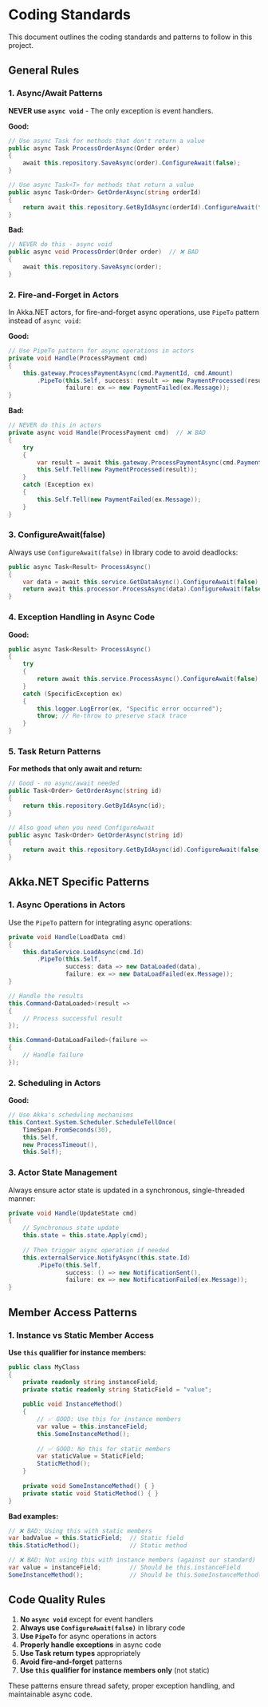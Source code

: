 # Coding Standards

This document outlines the coding standards and patterns to follow in this project.

## General Rules

### 1. Async/Await Patterns

**NEVER use `async void`** - The only exception is event handlers.

**Good:**
```csharp
// Use async Task for methods that don't return a value
public async Task ProcessOrderAsync(Order order)
{
    await this.repository.SaveAsync(order).ConfigureAwait(false);
}

// Use async Task<T> for methods that return a value
public async Task<Order> GetOrderAsync(string orderId)
{
    return await this.repository.GetByIdAsync(orderId).ConfigureAwait(false);
}
```

**Bad:**
```csharp
// NEVER do this - async void
public async void ProcessOrder(Order order)  // ❌ BAD
{
    await this.repository.SaveAsync(order);
}
```

### 2. Fire-and-Forget in Actors

In Akka.NET actors, for fire-and-forget async operations, use `PipeTo` pattern instead of `async void`:

**Good:**
```csharp
// Use PipeTo pattern for async operations in actors
private void Handle(ProcessPayment cmd)
{
    this.gateway.ProcessPaymentAsync(cmd.PaymentId, cmd.Amount)
        .PipeTo(this.Self, success: result => new PaymentProcessed(result),
                failure: ex => new PaymentFailed(ex.Message));
}
```

**Bad:**
```csharp
// NEVER do this in actors
private async void Handle(ProcessPayment cmd)  // ❌ BAD
{
    try
    {
        var result = await this.gateway.ProcessPaymentAsync(cmd.PaymentId, cmd.Amount);
        this.Self.Tell(new PaymentProcessed(result));
    }
    catch (Exception ex)
    {
        this.Self.Tell(new PaymentFailed(ex.Message));
    }
}
```

### 3. ConfigureAwait(false)

Always use `ConfigureAwait(false)` in library code to avoid deadlocks:

```csharp
public async Task<Result> ProcessAsync()
{
    var data = await this.service.GetDataAsync().ConfigureAwait(false);
    return await this.processor.ProcessAsync(data).ConfigureAwait(false);
}
```

### 4. Exception Handling in Async Code

**Good:**
```csharp
public async Task<Result> ProcessAsync()
{
    try
    {
        return await this.service.ProcessAsync().ConfigureAwait(false);
    }
    catch (SpecificException ex)
    {
        this.logger.LogError(ex, "Specific error occurred");
        throw; // Re-throw to preserve stack trace
    }
}
```

### 5. Task Return Patterns

**For methods that only await and return:**
```csharp
// Good - no async/await needed
public Task<Order> GetOrderAsync(string id)
{
    return this.repository.GetByIdAsync(id);
}

// Also good when you need ConfigureAwait
public async Task<Order> GetOrderAsync(string id)
{
    return await this.repository.GetByIdAsync(id).ConfigureAwait(false);
}
```

## Akka.NET Specific Patterns

### 1. Async Operations in Actors

Use the `PipeTo` pattern for integrating async operations:

```csharp
private void Handle(LoadData cmd)
{
    this.dataService.LoadAsync(cmd.Id)
        .PipeTo(this.Self, 
                success: data => new DataLoaded(data),
                failure: ex => new DataLoadFailed(ex.Message));
}

// Handle the results
this.Command<DataLoaded>(result => 
{
    // Process successful result
});

this.Command<DataLoadFailed>(failure => 
{
    // Handle failure
});
```

### 2. Scheduling in Actors

**Good:**
```csharp
// Use Akka's scheduling mechanisms
this.Context.System.Scheduler.ScheduleTellOnce(
    TimeSpan.FromSeconds(30),
    this.Self,
    new ProcessTimeout(),
    this.Self);
```

### 3. Actor State Management

Always ensure actor state is updated in a synchronous, single-threaded manner:

```csharp
private void Handle(UpdateState cmd)
{
    // Synchronous state update
    this.state = this.state.Apply(cmd);
    
    // Then trigger async operation if needed
    this.externalService.NotifyAsync(this.state.Id)
        .PipeTo(this.Self,
                success: () => new NotificationSent(),
                failure: ex => new NotificationFailed(ex.Message));
}
```

## Member Access Patterns

### 1. Instance vs Static Member Access

**Use `this` qualifier for instance members:**
```csharp
public class MyClass
{
    private readonly string instanceField;
    private static readonly string StaticField = "value";
    
    public void InstanceMethod()
    {
        // ✅ GOOD: Use this for instance members
        var value = this.instanceField;
        this.SomeInstanceMethod();
        
        // ✅ GOOD: No this for static members
        var staticValue = StaticField;
        StaticMethod();
    }
    
    private void SomeInstanceMethod() { }
    private static void StaticMethod() { }
}
```

**Bad examples:**
```csharp
// ❌ BAD: Using this with static members
var badValue = this.StaticField;  // Static field
this.StaticMethod();              // Static method

// ❌ BAD: Not using this with instance members (against our standard)
var value = instanceField;        // Should be this.instanceField
SomeInstanceMethod();             // Should be this.SomeInstanceMethod()
```

## Code Quality Rules

1. **No `async void`** except for event handlers
2. **Always use `ConfigureAwait(false)`** in library code
3. **Use `PipeTo`** for async operations in actors
4. **Properly handle exceptions** in async code
5. **Use Task return types** appropriately
6. **Avoid fire-and-forget** patterns
7. **Use `this` qualifier for instance members only** (not static)

These patterns ensure thread safety, proper exception handling, and maintainable async code.